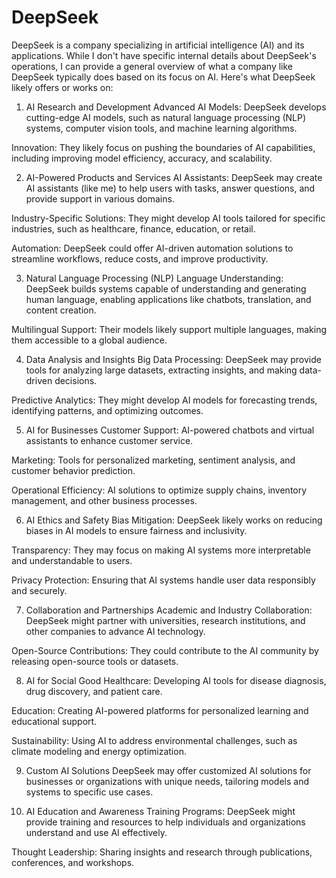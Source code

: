 # DeepSeek 

DeepSeek is a company specializing in artificial intelligence (AI) and its applications. While I don't have specific internal details about DeepSeek's operations, I can provide a general overview of what a company like DeepSeek typically does based on its focus on AI. Here's what DeepSeek likely offers or works on:

1. AI Research and Development
Advanced AI Models: DeepSeek develops cutting-edge AI models, such as natural language processing (NLP) systems, computer vision tools, and machine learning algorithms.

Innovation: They likely focus on pushing the boundaries of AI capabilities, including improving model efficiency, accuracy, and scalability.

2. AI-Powered Products and Services
AI Assistants: DeepSeek may create AI assistants (like me) to help users with tasks, answer questions, and provide support in various domains.

Industry-Specific Solutions: They might develop AI tools tailored for specific industries, such as healthcare, finance, education, or retail.

Automation: DeepSeek could offer AI-driven automation solutions to streamline workflows, reduce costs, and improve productivity.

3. Natural Language Processing (NLP)
Language Understanding: DeepSeek builds systems capable of understanding and generating human language, enabling applications like chatbots, translation, and content creation.

Multilingual Support: Their models likely support multiple languages, making them accessible to a global audience.

4. Data Analysis and Insights
Big Data Processing: DeepSeek may provide tools for analyzing large datasets, extracting insights, and making data-driven decisions.

Predictive Analytics: They might develop AI models for forecasting trends, identifying patterns, and optimizing outcomes.

5. AI for Businesses
Customer Support: AI-powered chatbots and virtual assistants to enhance customer service.

Marketing: Tools for personalized marketing, sentiment analysis, and customer behavior prediction.

Operational Efficiency: AI solutions to optimize supply chains, inventory management, and other business processes.

6. AI Ethics and Safety
Bias Mitigation: DeepSeek likely works on reducing biases in AI models to ensure fairness and inclusivity.

Transparency: They may focus on making AI systems more interpretable and understandable to users.

Privacy Protection: Ensuring that AI systems handle user data responsibly and securely.

7. Collaboration and Partnerships
Academic and Industry Collaboration: DeepSeek might partner with universities, research institutions, and other companies to advance AI technology.

Open-Source Contributions: They could contribute to the AI community by releasing open-source tools or datasets.

8. AI for Social Good
Healthcare: Developing AI tools for disease diagnosis, drug discovery, and patient care.

Education: Creating AI-powered platforms for personalized learning and educational support.

Sustainability: Using AI to address environmental challenges, such as climate modeling and energy optimization.

9. Custom AI Solutions
DeepSeek may offer customized AI solutions for businesses or organizations with unique needs, tailoring models and systems to specific use cases.

10. AI Education and Awareness
Training Programs: DeepSeek might provide training and resources to help individuals and organizations understand and use AI effectively.

Thought Leadership: Sharing insights and research through publications, conferences, and workshops.
